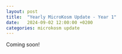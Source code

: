 ```yaml
---
layout: post
title:  "Yearly MicroKosm Update - Year 1"
date:   2024-09-02 12:00:00 +0200
categories: microkosm update
---
```


Coming soon!
